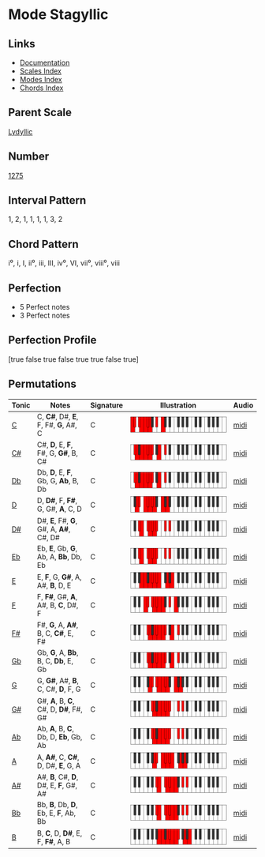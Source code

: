 # Mode Stagyllic

## Links

- [Documentation](index.md)
- [Scales Index](Scales.md)
- [Modes Index](Modes.md)
- [Chords Index](Chords.md)

## Parent Scale

[Lydyllic](ScaleLydyllic.md)

## Number

[1275](https://ianring.com/musictheory/scales/1275)

## Interval Pattern

1, 2, 1, 1, 1, 1, 3, 2

## Chord Pattern

i⁰, i, I, ii⁰, iii, III, iv⁰, VI, vii⁰, viii⁰, viii

## Perfection

- 5 Perfect notes
- 3 Perfect notes

## Perfection Profile

[true false true false true true false true]

## Permutations

| Tonic | Notes | Signature | Illustration | Audio |
|-------|-------|-----------|--------------|-------|
| [C](ModeCNaturalStagyllic.md) | C, **C#**, D#, **E**, F, F#, **G**, A#, C | C | ![CNaturalStagyllic](ModeCNaturalStagyllic.png) | [midi](https://github.com/edipermadi/music/blob/main/docs/ModeCNaturalStagyllic.mid?raw=true) |
| [C#](ModeCSharpStagyllic.md) | C#, **D**, E, **F**, F#, G, **G#**, B, C# | C | ![CSharpStagyllic](ModeCSharpStagyllic.png) | [midi](https://github.com/edipermadi/music/blob/main/docs/ModeCSharpStagyllic.mid?raw=true) |
| [Db](ModeDFlatStagyllic.md) | Db, **D**, E, **F**, Gb, G, **Ab**, B, Db | C | ![DFlatStagyllic](ModeDFlatStagyllic.png) | [midi](https://github.com/edipermadi/music/blob/main/docs/ModeDFlatStagyllic.mid?raw=true) |
| [D](ModeDNaturalStagyllic.md) | D, **D#**, F, **F#**, G, G#, **A**, C, D | C | ![DNaturalStagyllic](ModeDNaturalStagyllic.png) | [midi](https://github.com/edipermadi/music/blob/main/docs/ModeDNaturalStagyllic.mid?raw=true) |
| [D#](ModeDSharpStagyllic.md) | D#, **E**, F#, **G**, G#, A, **A#**, C#, D# | C | ![DSharpStagyllic](ModeDSharpStagyllic.png) | [midi](https://github.com/edipermadi/music/blob/main/docs/ModeDSharpStagyllic.mid?raw=true) |
| [Eb](ModeEFlatStagyllic.md) | Eb, **E**, Gb, **G**, Ab, A, **Bb**, Db, Eb | C | ![EFlatStagyllic](ModeEFlatStagyllic.png) | [midi](https://github.com/edipermadi/music/blob/main/docs/ModeEFlatStagyllic.mid?raw=true) |
| [E](ModeENaturalStagyllic.md) | E, **F**, G, **G#**, A, A#, **B**, D, E | C | ![ENaturalStagyllic](ModeENaturalStagyllic.png) | [midi](https://github.com/edipermadi/music/blob/main/docs/ModeENaturalStagyllic.mid?raw=true) |
| [F](ModeFNaturalStagyllic.md) | F, **F#**, G#, **A**, A#, B, **C**, D#, F | C | ![FNaturalStagyllic](ModeFNaturalStagyllic.png) | [midi](https://github.com/edipermadi/music/blob/main/docs/ModeFNaturalStagyllic.mid?raw=true) |
| [F#](ModeFSharpStagyllic.md) | F#, **G**, A, **A#**, B, C, **C#**, E, F# | C | ![FSharpStagyllic](ModeFSharpStagyllic.png) | [midi](https://github.com/edipermadi/music/blob/main/docs/ModeFSharpStagyllic.mid?raw=true) |
| [Gb](ModeGFlatStagyllic.md) | Gb, **G**, A, **Bb**, B, C, **Db**, E, Gb | C | ![GFlatStagyllic](ModeGFlatStagyllic.png) | [midi](https://github.com/edipermadi/music/blob/main/docs/ModeGFlatStagyllic.mid?raw=true) |
| [G](ModeGNaturalStagyllic.md) | G, **G#**, A#, **B**, C, C#, **D**, F, G | C | ![GNaturalStagyllic](ModeGNaturalStagyllic.png) | [midi](https://github.com/edipermadi/music/blob/main/docs/ModeGNaturalStagyllic.mid?raw=true) |
| [G#](ModeGSharpStagyllic.md) | G#, **A**, B, **C**, C#, D, **D#**, F#, G# | C | ![GSharpStagyllic](ModeGSharpStagyllic.png) | [midi](https://github.com/edipermadi/music/blob/main/docs/ModeGSharpStagyllic.mid?raw=true) |
| [Ab](ModeAFlatStagyllic.md) | Ab, **A**, B, **C**, Db, D, **Eb**, Gb, Ab | C | ![AFlatStagyllic](ModeAFlatStagyllic.png) | [midi](https://github.com/edipermadi/music/blob/main/docs/ModeAFlatStagyllic.mid?raw=true) |
| [A](ModeANaturalStagyllic.md) | A, **A#**, C, **C#**, D, D#, **E**, G, A | C | ![ANaturalStagyllic](ModeANaturalStagyllic.png) | [midi](https://github.com/edipermadi/music/blob/main/docs/ModeANaturalStagyllic.mid?raw=true) |
| [A#](ModeASharpStagyllic.md) | A#, **B**, C#, **D**, D#, E, **F**, G#, A# | C | ![ASharpStagyllic](ModeASharpStagyllic.png) | [midi](https://github.com/edipermadi/music/blob/main/docs/ModeASharpStagyllic.mid?raw=true) |
| [Bb](ModeBFlatStagyllic.md) | Bb, **B**, Db, **D**, Eb, E, **F**, Ab, Bb | C | ![BFlatStagyllic](ModeBFlatStagyllic.png) | [midi](https://github.com/edipermadi/music/blob/main/docs/ModeBFlatStagyllic.mid?raw=true) |
| [B](ModeBNaturalStagyllic.md) | B, **C**, D, **D#**, E, F, **F#**, A, B | C | ![BNaturalStagyllic](ModeBNaturalStagyllic.png) | [midi](https://github.com/edipermadi/music/blob/main/docs/ModeBNaturalStagyllic.mid?raw=true) |
